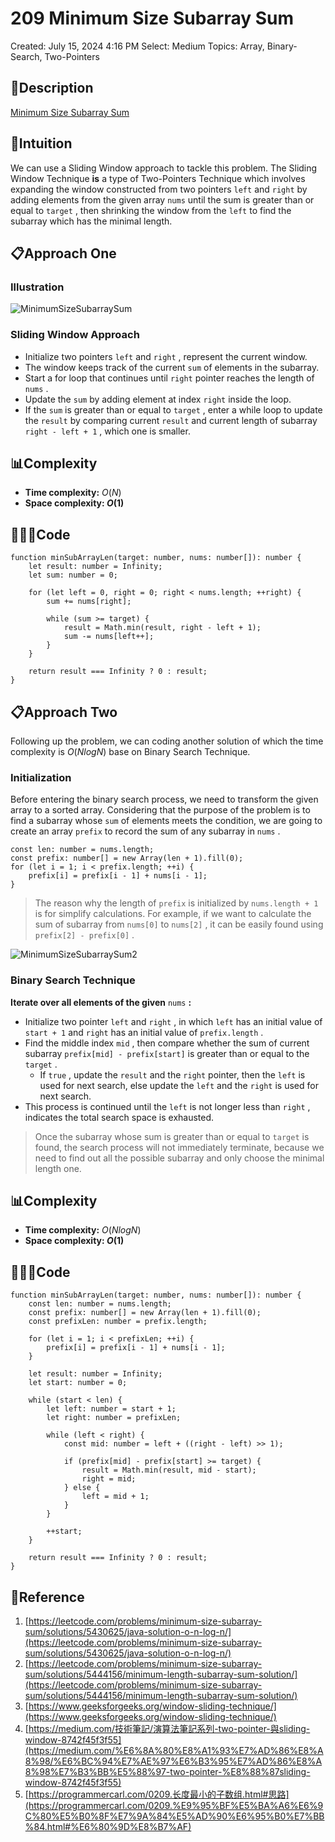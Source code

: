 # 209 Minimum Size Subarray Sum

Created: July 15, 2024 4:16 PM
Select: Medium
Topics: Array, Binary-Search, Two-Pointers

## 📖Description

[Minimum Size Subarray Sum](https://leetcode.com/problems/minimum-size-subarray-sum/description)

## 🤔Intuition

We can use a Sliding Window approach to tackle this problem. The Sliding Window Technique **is** a type of Two-Pointers Technique which involves expanding the window constructed from two pointers `left` and `right` by adding elements from the given array `nums` until the sum is greater than or equal to `target` , then shrinking the window from the `left` to find the subarray which has the minimal length.

## 📋Approach One

### Illustration

![MinimumSizeSubarraySum](./MinimumSizeSubarraySum.png)

### Sliding Window Approach

- Initialize two pointers `left` and `right` , represent the current window.
- The window keeps track of the current `sum` of elements in the subarray.
- Start a for loop that continues until `right` pointer reaches the length of `nums` .
- Update the `sum` by adding element at index `right` inside the loop.
- If the `sum` is greater than or equal to `target` , enter a while loop to update the `result` by comparing current `result` and current length of subarray `right - left + 1` , which one is smaller.

## 📊Complexity

- **Time complexity:** $O(N)$
- **Space complexity: $O(1)$**

## 🧑🏻‍💻Code

```tsx
function minSubArrayLen(target: number, nums: number[]): number {
    let result: number = Infinity;
    let sum: number = 0;

    for (let left = 0, right = 0; right < nums.length; ++right) {
        sum += nums[right];

        while (sum >= target) {
            result = Math.min(result, right - left + 1);
            sum -= nums[left++];
        }
    }

    return result === Infinity ? 0 : result;
}
```

## 📋Approach Two

Following up the problem, we can coding another solution of which the time complexity is $O(NlogN)$ base on Binary Search Technique.

### Initialization

Before entering the binary search process, we need to transform the given array to a sorted array. Considering that the purpose of the problem is to find a subarray whose `sum` of elements meets the condition, we are going to create an array `prefix` to record the sum of any subarray in `nums` .

```tsx
const len: number = nums.length;
const prefix: number[] = new Array(len + 1).fill(0);
for (let i = 1; i < prefix.length; ++i) {
    prefix[i] = prefix[i - 1] + nums[i - 1];
}
```

> The reason why the length of `prefix` is initialized by `nums.length + 1` is for simplify calculations. For example, if we want to calculate the sum of subarray from `nums[0]` to `nums[2]` , it can be easily found using `prefix[2] - prefix[0]` .
> 

![MinimumSizeSubarraySum2](./MinimumSizeSubarraySum2.png)

### Binary Search Technique

**Iterate over all elements of the given** `nums` **:**

- Initialize two pointer `left` and `right` , in which `left` has an initial value of  `start + 1` and `right` has an initial value of `prefix.length` .
- Find the middle index `mid` , then compare whether the sum of current subarray `prefix[mid] - prefix[start]` is greater than or equal to the `target` .
    - If `true` , update the `result` and the `right` pointer, then the `left` is used for next search, else update the `left` and the `right` is used for next search.
- This process is continued until  the `left` is not longer less than `right` , indicates the total search space is exhausted.

> Once the subarray whose sum is greater than or equal to `target` is found, the search process will not immediately terminate, because we need to find out all the possible subarray and only choose the minimal length one.
> 

## 📊Complexity

- **Time complexity:** $O(NlogN)$
- **Space complexity: $O(1)$**

## 🧑🏻‍💻Code

```tsx
function minSubArrayLen(target: number, nums: number[]): number {
    const len: number = nums.length;
    const prefix: number[] = new Array(len + 1).fill(0);
    const prefixLen: number = prefix.length;
    
    for (let i = 1; i < prefixLen; ++i) {
        prefix[i] = prefix[i - 1] + nums[i - 1];
    }

    let result: number = Infinity;
    let start: number = 0;

    while (start < len) {
        let left: number = start + 1;
        let right: number = prefixLen;

        while (left < right) {
            const mid: number = left + ((right - left) >> 1);

            if (prefix[mid] - prefix[start] >= target) {
                result = Math.min(result, mid - start);
                right = mid;
            } else {
                left = mid + 1;
            }
        }
        
        ++start;
    }

    return result === Infinity ? 0 : result;
}
```

## 🔖Reference

1. [https://leetcode.com/problems/minimum-size-subarray-sum/solutions/5430625/java-solution-o-n-log-n/](https://leetcode.com/problems/minimum-size-subarray-sum/solutions/5430625/java-solution-o-n-log-n/)
2. [https://leetcode.com/problems/minimum-size-subarray-sum/solutions/5444156/minimum-length-subarray-sum-solution/](https://leetcode.com/problems/minimum-size-subarray-sum/solutions/5444156/minimum-length-subarray-sum-solution/)
3. [https://www.geeksforgeeks.org/window-sliding-technique/](https://www.geeksforgeeks.org/window-sliding-technique/)
4. [https://medium.com/技術筆記/演算法筆記系列-two-pointer-與sliding-window-8742f45f3f55](https://medium.com/%E6%8A%80%E8%A1%93%E7%AD%86%E8%A8%98/%E6%BC%94%E7%AE%97%E6%B3%95%E7%AD%86%E8%A8%98%E7%B3%BB%E5%88%97-two-pointer-%E8%88%87sliding-window-8742f45f3f55)
5. [https://programmercarl.com/0209.长度最小的子数组.html#思路](https://programmercarl.com/0209.%E9%95%BF%E5%BA%A6%E6%9C%80%E5%B0%8F%E7%9A%84%E5%AD%90%E6%95%B0%E7%BB%84.html#%E6%80%9D%E8%B7%AF)